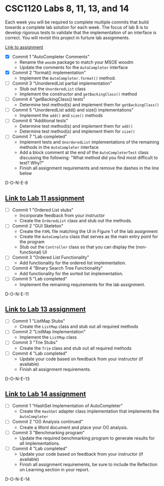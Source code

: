 # CSC1120 Labs 8, 11, 13, and 14

Each week you will be required to complete multiple commits that build towards
a complete lab solution for each week. The focus of lab 8 is to develop
rigorous tests to validate that the implementation of an interface is correct.
You will revisit this project in furture lab assignments.

[Link to assignment](https://csse.msoe.us/csc1120/lab8)

* [x] Commit 1 "AutoCompleter Comments"
  - Rename the `woodm` package to match your MSOE woodm
  - Update the comments for the `AutoCompleter` interface
* [x] Commit 2 "format() implementation"
  - Implement the `AutoCompleter.format()` method.
* [ ] Commit 3 "UnorderedList partial implementation"
  - Stub out the `UnorderedList` class
  - Implement the constructor and `getBackingClass()` method
* [ ] Commit 4 "getBackingClass() tests"
  - Determine test method(s) and implement them for `getBackingClass()`
* [ ] Commit 5 "UnorderedList add() and size() implementations"
  - Implement the `add()` and `size()` methods
* [ ] Commit 6 "Additional tests"
  - Determine test method(s) and implement them for `add()`
  - Determine test method(s) and implement them for `size()`
* [ ] Commit 7 "Lab completed"
  - Implement tests and `UnorderedList` implementations of the remaining methods in the `AutoCompleter` interface
  - Add a block comment at the end of the `AutoCompleterTest` class discussing
    the following: "What method did you find most difficult to test? Why?"
  - Finish all assignment requirements and remove the dashes in the line below

D-O-N-E-8

## [Link to Lab 11 assignment](https://csse.msoe.us/csc1120/lab11)

* [ ] Commit 1 "Ordered List stubs"
    - Incorporate feedback from your instructor
    - Create the `OrderedList` class and stub out the methods.
* [ ] Commit 2 "GUI Skeleton"
    - Create the `FXML` file matching the UI in Figure 1 of the lab assignment
    - Create the `AutoComplete` class that serves as the main entry point for the program
    - Stub out the `Controller` class so that you can display the (non-functional) UI
* [ ] Commit 3 "Ordered List Functionality"
    - Add functionality for the ordered list implementation.
* [ ] Commit 4 "Binary Search Tree Functionality"
    - Add functionality for the sorted list implementation.
* [ ] Commit 5 "Lab completed"
    - Implement the remaining requirements for the lab assignment.

D-O-N-E-11

## [Link to Lab 13 assignment](https://csse.msoe.us/csc1120/lab13)

* [ ] Commit 1 "ListMap Stubs"
    - Create the `ListMap` class and stub out all required methods
* [ ] Commit 2 "ListMap Implementation"
    - Implement the `ListMap` class
* [ ] Commit 3 "Trie Stubs"
    - Create the `Trie` class and stub out all required methods
* [ ] Commit 4 "Lab completed"
    - Update your code based on feedback from your instructor (if available)
    - Finish all assignment requirements.

D-O-N-E-13

## [Link to Lab 14 assignment](https://csse.msoe.us/csc1120/lab14)

* [ ] Commit 1 "HashSet Implementation of AutoCompleter"
    - Create the `HashSet` adapter class implementation that implements the `AutoCompleter`
* [ ] Commit 2 "O() Analysis continued"
    - Create a Word document and place your O() analysis.
* [ ] Commit 3 "Benchmarking program"
    - Update the required benchmarking program to generate results for all implementations.
* [ ] Commit 4 "Lab completed"
    - Update your code based on feedback from your instructor (if available)
    - Finish all assignment requirements, be sure to include the Reflection on Learning section in your report.

D-O-N-E-14
